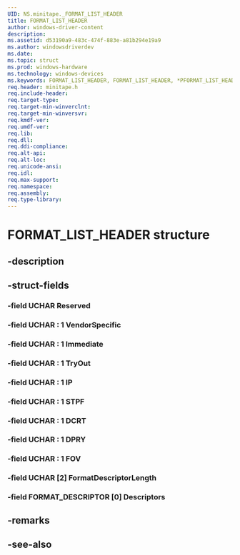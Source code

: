 ```yaml
---
UID: NS.minitape._FORMAT_LIST_HEADER
title: FORMAT_LIST_HEADER
author: windows-driver-content
description: 
ms.assetid: d53190a9-483c-474f-883e-a81b294e19a9
ms.author: windowsdriverdev
ms.date: 
ms.topic: struct
ms.prod: windows-hardware
ms.technology: windows-devices
ms.keywords: FORMAT_LIST_HEADER, FORMAT_LIST_HEADER, *PFORMAT_LIST_HEADER
req.header: minitape.h
req.include-header:
req.target-type:
req.target-min-winverclnt:
req.target-min-winversvr:
req.kmdf-ver:
req.umdf-ver:
req.lib:
req.dll:
req.ddi-compliance:
req.alt-api:
req.alt-loc:
req.unicode-ansi:
req.idl:
req.max-support:
req.namespace:
req.assembly:
req.type-library:
---
```


# FORMAT_LIST_HEADER structure

## -description



## -struct-fields

### -field UCHAR Reserved			
 	
### -field UCHAR  : 1 VendorSpecific			
 	
### -field UCHAR  : 1 Immediate			
 	
### -field UCHAR  : 1 TryOut			
 	
### -field UCHAR  : 1 IP			
 	
### -field UCHAR  : 1 STPF			
 	
### -field UCHAR  : 1 DCRT			
 	
### -field UCHAR  : 1 DPRY			
 	
### -field UCHAR  : 1 FOV			
 	
### -field UCHAR [2] FormatDescriptorLength			
 	
### -field FORMAT_DESCRIPTOR [0] Descriptors			
 	
## -remarks

## -see-also